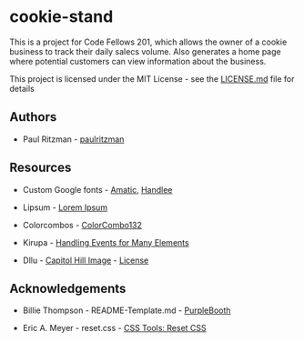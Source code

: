 # cookie-stand

This is a project for Code Fellows 201, which allows the owner of a cookie business to track their daily salecs volume. Also generates a home page where potential customers can view information about the business.

This project is licensed under the MIT License - see the [LICENSE.md](https://github.com/paulritzman/about-me/blob/master/LICENSE) file for details

## Authors

* Paul Ritzman - [paulritzman](https://github.com/paulritzman)

## Resources

* Custom Google fonts - [Amatic](https://fonts.googleapis.com/css?family=Amatic+SC:400,700), [Handlee](https://fonts.googleapis.com/css?family=Handlee)
                      
* Lipsum - [Lorem Ipsum](https://www.lipsum.com/)

* Colorcombos - [ColorCombo132](https://www.colorcombos.com/color-schemes/132/ColorCombo132.html)

* Kirupa - [Handling Events for Many Elements](https://www.kirupa.com/html5/handling_events_for_many_elements.htm)

* Dllu - [Capitol Hill Image](https://commons.wikimedia.org/wiki/File:High_rise_view_of_Capitol_Hill_at_night,_looking_east_from_Pine_and_9th.jpg) - [License](https://creativecommons.org/licenses/by-sa/4.0/legalcode)

## Acknowledgements

* Billie Thompson - README-Template.md - [PurpleBooth](https://gist.github.com/PurpleBooth/109311bb0361f32d87a2)

* Eric A. Meyer - reset.css - [CSS Tools: Reset CSS](https://meyerweb.com/eric/tools/css/reset/)